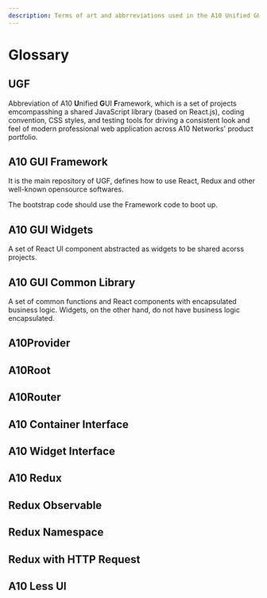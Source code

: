 ```yaml
---
description: Terms of art and abbrreviations used in the A10 Unified GUI Framework.
---
```


# Glossary

## UGF

Abbreviation of A10 **U**nified **G**UI **F**ramework, which is a set of projects emcompasshing a shared JavaScript library (based on React.js), coding convention, CSS styles, and testing tools for driving a consistent look and feel of modern professional web application across A10 Networks' product portfolio.

## A10 GUI Framework

It is the main repository of UGF, defines how to use React, Redux and other well-known opensource softwares.

The bootstrap code should use the Framework code to boot up.

## A10 GUI Widgets

A set of React UI component abstracted as widgets to be shared acorss projects.

## A10 GUI Common Library

A set of common functions and React components with encapsulated business logic.  Widgets, on the other hand, do not have business logic encapsulated.

## A10Provider

## A10Root

## A10Router

## A10 Container Interface

## A10 Widget Interface

## A10 Redux

## Redux Observable 

## Redux Namespace

## Redux with HTTP Request

## A10 Less UI



